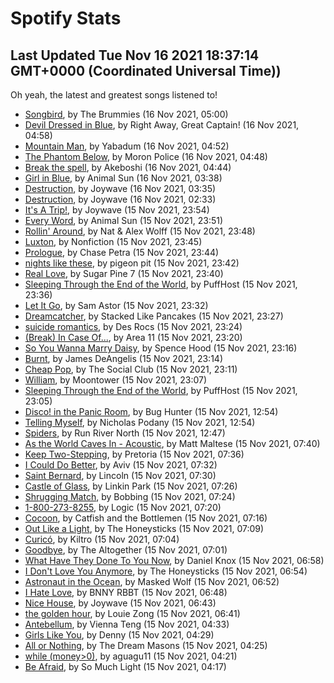 
# Spotify Stats
## Last Updated Tue Nov 16 2021 18:37:14 GMT+0000 (Coordinated Universal Time))

Oh yeah, the latest and greatest songs listened to!

- [Songbird](https://www.last.fm/music/The+Brummies/_/Songbird), by The Brummies (16 Nov 2021, 05:00)
- [Devil Dressed in Blue](https://www.last.fm/music/Right+Away,+Great+Captain!/_/Devil+Dressed+in+Blue), by Right Away, Great Captain! (16 Nov 2021, 04:58)
- [Mountain Man](https://www.last.fm/music/Yabadum/_/Mountain+Man), by Yabadum (16 Nov 2021, 04:52)
- [The Phantom Below](https://www.last.fm/music/Moron+Police/_/The+Phantom+Below), by Moron Police (16 Nov 2021, 04:48)
- [Break the spell](https://www.last.fm/music/Akeboshi/_/Break+the+spell), by Akeboshi (16 Nov 2021, 04:44)
- [Girl in Blue](https://www.last.fm/music/Animal+Sun/_/Girl+in+Blue), by Animal Sun (16 Nov 2021, 03:38)
- [Destruction](https://www.last.fm/music/Joywave/_/Destruction), by Joywave (16 Nov 2021, 03:35)
- [Destruction](https://www.last.fm/music/Joywave/_/Destruction), by Joywave (16 Nov 2021, 02:33)
- [It's A Trip!](https://www.last.fm/music/Joywave/_/It%27s+A+Trip!), by Joywave (15 Nov 2021, 23:54)
- [Every Word](https://www.last.fm/music/Animal+Sun/_/Every+Word), by Animal Sun (15 Nov 2021, 23:51)
- [Rollin' Around](https://www.last.fm/music/Nat+&+Alex+Wolff/_/Rollin%27+Around), by Nat & Alex Wolff (15 Nov 2021, 23:48)
- [Luxton](https://www.last.fm/music/Nonfiction/_/Luxton), by Nonfiction (15 Nov 2021, 23:45)
- [Prologue](https://www.last.fm/music/Chase+Petra/_/Prologue), by Chase Petra (15 Nov 2021, 23:44)
- [nights like these](https://www.last.fm/music/pigeon+pit/_/nights+like+these), by pigeon pit (15 Nov 2021, 23:42)
- [Real Love](https://www.last.fm/music/Sugar+Pine+7/_/Real+Love), by Sugar Pine 7 (15 Nov 2021, 23:40)
- [Sleeping Through the End of the World](https://www.last.fm/music/PuffHost/_/Sleeping+Through+the+End+of+the+World), by PuffHost (15 Nov 2021, 23:36)
- [Let It Go](https://www.last.fm/music/Sam+Astor/_/Let+It+Go), by Sam Astor (15 Nov 2021, 23:32)
- [Dreamcatcher](https://www.last.fm/music/Stacked+Like+Pancakes/_/Dreamcatcher), by Stacked Like Pancakes (15 Nov 2021, 23:27)
- [suicide romantics](https://www.last.fm/music/Des+Rocs/_/suicide+romantics), by Des Rocs (15 Nov 2021, 23:24)
- [(Break) In Case Of...](https://www.last.fm/music/Area+11/_/(Break)+In+Case+Of...), by Area 11 (15 Nov 2021, 23:20)
- [So You Wanna Marry Daisy](https://www.last.fm/music/Spence+Hood/_/So+You+Wanna+Marry+Daisy), by Spence Hood (15 Nov 2021, 23:16)
- [Burnt](https://www.last.fm/music/James+DeAngelis/_/Burnt), by James DeAngelis (15 Nov 2021, 23:14)
- [Cheap Pop](https://www.last.fm/music/The+Social+Club/_/Cheap+Pop), by The Social Club (15 Nov 2021, 23:11)
- [William](https://www.last.fm/music/Moontower/_/William), by Moontower (15 Nov 2021, 23:07)
- [Sleeping Through the End of the World](https://www.last.fm/music/PuffHost/_/Sleeping+Through+the+End+of+the+World), by PuffHost (15 Nov 2021, 23:05)
- [Disco! in the Panic Room](https://www.last.fm/music/Bug+Hunter/_/Disco!+in+the+Panic+Room), by Bug Hunter (15 Nov 2021, 12:54)
- [Telling Myself](https://www.last.fm/music/Nicholas+Podany/_/Telling+Myself), by Nicholas Podany (15 Nov 2021, 12:54)
- [Spiders](https://www.last.fm/music/Run+River+North/_/Spiders), by Run River North (15 Nov 2021, 12:47)
- [As the World Caves In - Acoustic](https://www.last.fm/music/Matt+Maltese/_/As+the+World+Caves+In+-+Acoustic), by Matt Maltese (15 Nov 2021, 07:40)
- [Keep Two-Stepping](https://www.last.fm/music/Pretoria/_/Keep+Two-Stepping), by Pretoria (15 Nov 2021, 07:36)
- [I Could Do Better](https://www.last.fm/music/Aviv/_/I+Could+Do+Better), by Aviv (15 Nov 2021, 07:32)
- [Saint Bernard](https://www.last.fm/music/Lincoln/_/Saint+Bernard), by Lincoln (15 Nov 2021, 07:30)
- [Castle of Glass](https://www.last.fm/music/Linkin+Park/_/Castle+of+Glass), by Linkin Park (15 Nov 2021, 07:26)
- [Shrugging Match](https://www.last.fm/music/Bobbing/_/Shrugging+Match), by Bobbing (15 Nov 2021, 07:24)
- [1-800-273-8255](https://www.last.fm/music/Logic/_/1-800-273-8255), by Logic (15 Nov 2021, 07:20)
- [Cocoon](https://www.last.fm/music/Catfish+and+the+Bottlemen/_/Cocoon), by Catfish and the Bottlemen (15 Nov 2021, 07:16)
- [Out Like a Light](https://www.last.fm/music/The+Honeysticks/_/Out+Like+a+Light), by The Honeysticks (15 Nov 2021, 07:09)
- [Curicó](https://www.last.fm/music/Kiltro/_/Curic%C3%B3), by Kiltro (15 Nov 2021, 07:04)
- [Goodbye](https://www.last.fm/music/The+Altogether/_/Goodbye), by The Altogether (15 Nov 2021, 07:01)
- [What Have They Done To You Now](https://www.last.fm/music/Daniel+Knox/_/What+Have+They+Done+To+You+Now), by Daniel Knox (15 Nov 2021, 06:58)
- [I Don't Love You Anymore](https://www.last.fm/music/The+Honeysticks/_/I+Don%27t+Love+You+Anymore), by The Honeysticks (15 Nov 2021, 06:54)
- [Astronaut in the Ocean](https://www.last.fm/music/Masked+Wolf/_/Astronaut+in+the+Ocean), by Masked Wolf (15 Nov 2021, 06:52)
- [I Hate Love](https://www.last.fm/music/BNNY+RBBT/_/I+Hate+Love), by BNNY RBBT (15 Nov 2021, 06:48)
- [Nice House](https://www.last.fm/music/Joywave/_/Nice+House), by Joywave (15 Nov 2021, 06:43)
- [the golden hour](https://www.last.fm/music/Louie+Zong/_/the+golden+hour), by Louie Zong (15 Nov 2021, 06:41)
- [Antebellum](https://www.last.fm/music/Vienna+Teng/_/Antebellum), by Vienna Teng (15 Nov 2021, 04:33)
- [Girls Like You](https://www.last.fm/music/Denny/_/Girls+Like+You), by Denny (15 Nov 2021, 04:29)
- [All or Nothing](https://www.last.fm/music/The+Dream+Masons/_/All+or+Nothing), by The Dream Masons (15 Nov 2021, 04:25)
- [while (money>0)](https://www.last.fm/music/aguagu11/_/while+(money%3E0)), by aguagu11 (15 Nov 2021, 04:21)
- [Be Afraid](https://www.last.fm/music/So+Much+Light/_/Be+Afraid), by So Much Light (15 Nov 2021, 04:17)
